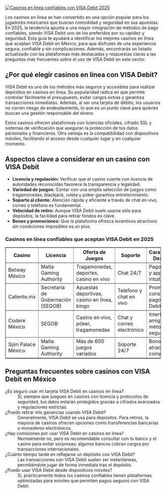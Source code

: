 [![Casinos en línea confiables con VISA Debit 2025](https://123-caf.pages.dev/gitsignup.png)](https://vrmoo.ru/Bt82HjjY)

<p>Los casinos en línea se han convertido en una opción popular para los jugadores mexicanos que buscan comodidad y seguridad en sus apuestas. En 2025, la tendencia apunta a una mayor integración de métodos de pago confiables, siendo VISA Debit uno de los preferidos por su rapidez y seguridad. Esta guía te ayudará a identificar los mejores casinos en línea que aceptan VISA Debit en México, para que disfrutes de una experiencia segura, confiable y sin complicaciones. Además, encontrarás un listado actualizado con las plataformas más destacadas y respuestas claras a las preguntas más frecuentes sobre el uso de VISA Debit en este sector.</p>  <h2>¿Por qué elegir casinos en línea con VISA Debit?</h2> <p>VISA Debit es uno de los métodos más seguros y accesibles para realizar depósitos en casinos en línea. Su popularidad radica en que permite controlar fácilmente el presupuesto, evitar cargos extras y garantiza transacciones inmediatas. Además, al ser una tarjeta de débito, los usuarios no corren riesgo de endeudamiento, lo que es un punto clave para quienes buscan una gestión responsable del dinero.</p> <p>Estos casinos ofrecen plataformas con licencias oficiales, cifrado SSL y sistemas de verificación que aseguran la protección de tus datos personales y financieros. Otra ventaja es la compatibilidad con dispositivos móviles, facilitando el acceso desde cualquier lugar y en cualquier momento.</p>  <h2>Aspectos clave a considerar en un casino con VISA Debit</h2> <ul>   <li><strong>Licencia y regulación:</strong> Verificar que el casino cuente con licencia de autoridades reconocidas favorece la transparencia y legalidad.</li>   <li><strong>Variedad de juegos:</strong> Contar con una amplia selección de juegos como tragamonedas, blackjack, ruleta y póker garantiza entretenimiento.</li>   <li><strong>Soporte al cliente:</strong> Atención rápida y eficiente a través de chat en vivo, correo o teléfono es fundamental.</li>   <li><strong>Velocidad de retiro:</strong> Aunque VISA Debit suele usarse sólo para depósitos, la facilidad para retirar fondos es clave.</li>   <li><strong>Bonos y promociones:</strong> Que la plataforma ofrezca incentivos atractivos sin condiciones imposibles es un plus.</li> </ul>  <h3>Casinos en línea confiables que aceptan VISA Debit en 2025</h3> <table border="1" cellspacing="0" cellpadding="10">   <thead>     <tr>       <th>Casino</th>       <th>Licencia</th>       <th>Oferta de Juegos</th>       <th>Soporte</th>       <th>Características Destacadas</th>     </tr>   </thead>   <tbody>     <tr>       <td>Betway México</td>       <td>Malta Gaming Authority</td>       <td>Tragamonedas, deportes, casino en vivo</td>       <td>Chat 24/7</td>       <td>Pagos rápidos y app móvil intuitiva</td>     </tr>     <tr>       <td>Caliente.mx</td>       <td>Secretaría de Gobernación (SEGOB)</td>       <td>Apuestas deportivas, casino en línea, bingo</td>       <td>Teléfono y chat en vivo</td>       <td>Promociones constantes y pago con VISA Debit</td>     </tr>     <tr>       <td>Codere México</td>       <td>SEGOB</td>       <td>Casino en vivo, póker, tragamonedas</td>       <td>Chat y correo electrónico</td>       <td>Interfaz amigable y métodos seguros</td>     </tr>     <tr>       <td>Spin Palace México</td>       <td>Malta Gaming Authority</td>       <td>Más de 600 juegos variados</td>       <td>Soporte 24/7</td>       <td>Bonos atractivos sin complicaciones</td>     </tr>   </tbody> </table>  <h2>Preguntas frecuentes sobre casinos con VISA Debit en México</h2> <dl>   <dt>¿Es seguro usar mi tarjeta VISA Debit en casinos en línea?</dt>   <dd>Sí, siempre que juegues en casinos con licencia y protocolos de seguridad, tus datos estarán protegidos gracias a cifrados avanzados y regulaciones estrictas.</dd>    <dt>¿Puedo retirar mis ganancias usando VISA Debit?</dt>   <dd>Generalmente, VISA Debit se usa para depósitos. Para retiros, la mayoría de casinos ofrecen opciones como transferencias bancarias o monederos electrónicos.</dd>    <dt>¿Hay comisiones por usar VISA Debit en casinos en línea?</dt>   <dd>Normalmente no, pero es recomendable consultar con tu banco y el casino para evitar sorpresas; algunos bancos cobran cargos por transacciones internacionales.</dd>    <dt>¿Cuánto tiempo tarda en reflejarse un depósito con VISA Debit?</dt>   <dd>Las transacciones con VISA Debit suelen ser instantáneas, permitiéndote jugar de forma inmediata tras el depósito.</dd>    <dt>¿Puedo usar VISA Debit desde dispositivos móviles?</dt>   <dd>Sí, prácticamente todos los casinos confiables tienen plataformas optimizadas para móviles que permiten pagos seguros con VISA Debit.</dd> </dl>